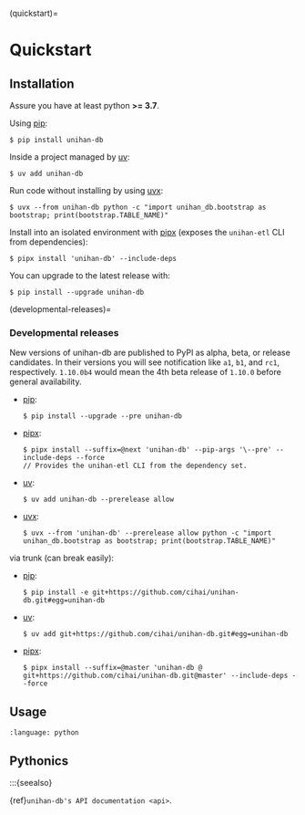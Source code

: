 (quickstart)=

# Quickstart

## Installation

Assure you have at least python **>= 3.7**.

Using [pip]:

```console
$ pip install unihan-db
```

Inside a project managed by [uv]:

```console
$ uv add unihan-db
```

Run code without installing by using [uvx]:

```console
$ uvx --from unihan-db python -c "import unihan_db.bootstrap as bootstrap; print(bootstrap.TABLE_NAME)"
```

Install into an isolated environment with [pipx] (exposes the `unihan-etl` CLI from dependencies):

```console
$ pipx install 'unihan-db' --include-deps
```

You can upgrade to the latest release with:

```console
$ pip install --upgrade unihan-db
```

(developmental-releases)=

### Developmental releases

New versions of unihan-db are published to PyPI as alpha, beta, or release candidates. In their
versions you will see notification like `a1`, `b1`, and `rc1`, respectively. `1.10.0b4` would mean
the 4th beta release of `1.10.0` before general availability.

- [pip]\:

  ```console
  $ pip install --upgrade --pre unihan-db
  ```

- [pipx]\:

  ```console
  $ pipx install --suffix=@next 'unihan-db' --pip-args '\--pre' --include-deps --force
  // Provides the unihan-etl CLI from the dependency set.
  ```

- [uv]:

  ```console
  $ uv add unihan-db --prerelease allow
  ```

- [uvx]:

  ```console
  $ uvx --from 'unihan-db' --prerelease allow python -c "import unihan_db.bootstrap as bootstrap; print(bootstrap.TABLE_NAME)"
  ```

via trunk (can break easily):

- [pip]\:

  ```console
  $ pip install -e git+https://github.com/cihai/unihan-db.git#egg=unihan-db
  ```

- [uv]:

  ```console
  $ uv add git+https://github.com/cihai/unihan-db.git#egg=unihan-db
  ```

- [pipx]\:

  ```console
  $ pipx install --suffix=@master 'unihan-db @ git+https://github.com/cihai/unihan-db.git@master' --include-deps --force
  ```

[pip]: https://pip.pypa.io/en/stable/
[pipx]: https://pypa.github.io/pipx/docs/
[uv]: https://docs.astral.sh/uv/
[uvx]: https://docs.astral.sh/uv/guides/tools/

## Usage

```{literalinclude} ../examples/01_bootstrap.py
:language: python
```

## Pythonics

:::{seealso}

{ref}`unihan-db's API documentation <api>`.
